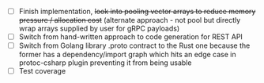- [ ] Finish implementation, ~~look into pooling vector arrays to reduce memory pressure / allocation cost~~ (alternate approach - not pool but directly wrap arrays supplied by user for gRPC payloads)
- [ ] Switch from hand-written approach to code generation for REST API
- [ ] Switch from Golang library .proto contract to the Rust one because the former has a dependency/import graph
    which hits an edge case in protoc-csharp plugin preventing it from being usable
- [ ] Test coverage